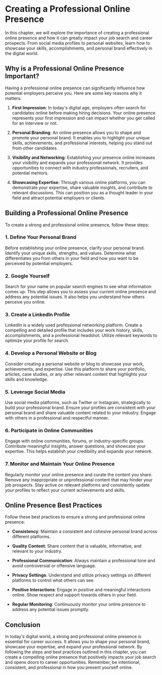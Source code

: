 Creating a Professional Online Presence
==================================================

In this chapter, we will explore the importance of creating a professional online presence and how it can greatly impact your job search and career prospects. From social media profiles to personal websites, learn how to showcase your skills, accomplishments, and personal brand effectively in the digital world.

Why is a Professional Online Presence Important?
------------------------------------------------

Having a professional online presence can significantly influence how potential employers perceive you. Here are some key reasons why it matters:

1. **First Impression**: In today's digital age, employers often search for candidates online before making hiring decisions. Your online presence represents your first impression and can impact whether you get called for an interview or not.

2. **Personal Branding**: An online presence allows you to shape and promote your personal brand. It enables you to highlight your unique skills, achievements, and professional interests, helping you stand out from other candidates.

3. **Visibility and Networking**: Establishing your presence online increases your visibility and expands your professional network. It provides opportunities to connect with industry professionals, recruiters, and potential mentors.

4. **Showcasing Expertise**: Through various online platforms, you can demonstrate your expertise, share valuable insights, and contribute to relevant discussions. This can position you as a thought leader in your field and attract potential employers or clients.

Building a Professional Online Presence
---------------------------------------

To create a strong and professional online presence, follow these steps:

### 1. Define Your Personal Brand

Before establishing your online presence, clarify your personal brand. Identify your unique skills, strengths, and values. Determine what differentiates you from others in your field and how you want to be perceived by potential employers.

### 2. Google Yourself

Search for your name on popular search engines to see what information comes up. This step allows you to assess your current online presence and address any potential issues. It also helps you understand how others perceive you online.

### 3. Create a LinkedIn Profile

LinkedIn is a widely used professional networking platform. Create a compelling and detailed profile that includes your work history, skills, accomplishments, and a professional headshot. Utilize relevant keywords to optimize your profile for search.

### 4. Develop a Personal Website or Blog

Consider creating a personal website or blog to showcase your work, achievements, and expertise. Use this platform to share your portfolio, articles, case studies, or any other relevant content that highlights your skills and knowledge.

### 5. Leverage Social Media

Use social media platforms, such as Twitter or Instagram, strategically to build your professional brand. Ensure your profiles are consistent with your personal brand and share valuable content related to your industry. Engage with others in a professional and respectful manner.

### 6. Participate in Online Communities

Engage with online communities, forums, or industry-specific groups. Contribute meaningful insights, answer questions, and showcase your expertise. This helps establish your credibility and expands your network.

### 7. Monitor and Maintain Your Online Presence

Regularly monitor your online presence and curate the content you share. Remove any inappropriate or unprofessional content that may hinder your job prospects. Stay active on relevant platforms and consistently update your profiles to reflect your current achievements and skills.

Online Presence Best Practices
------------------------------

Follow these best practices to ensure a strong and professional online presence:

* **Consistency**: Maintain a consistent and cohesive personal brand across different platforms.

* **Quality Content**: Share content that is valuable, informative, and relevant to your industry.

* **Professional Communication**: Always maintain a professional tone and avoid controversial or offensive language.

* **Privacy Settings**: Understand and utilize privacy settings on different platforms to control what others can see.

* **Positive Interactions**: Engage in positive and meaningful interactions online. Show respect and support towards others in your field.

* **Regular Monitoring**: Continuously monitor your online presence to address any potential issues promptly.

Conclusion
----------

In today's digital world, a strong and professional online presence is essential for career success. It allows you to shape your personal brand, showcase your expertise, and expand your professional network. By following the steps and best practices outlined in this chapter, you can create a compelling online presence that positively impacts your job search and opens doors to career opportunities. Remember, be intentional, consistent, and professional in how you present yourself online.
